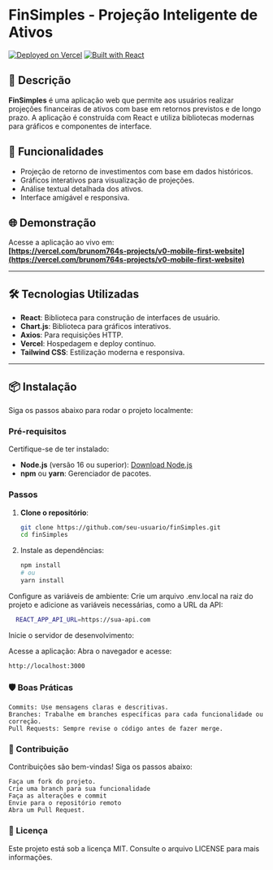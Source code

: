 # FinSimples - Projeção Inteligente de Ativos

[![Deployed on Vercel](https://img.shields.io/badge/Deployed%20on-Vercel-black?style=for-the-badge&logo=vercel)](https://vercel.com/brunom764s-projects/v0-mobile-first-website)
[![Built with React](https://img.shields.io/badge/Built%20with-React-blue?style=for-the-badge&logo=react)](https://reactjs.org/)

## 📖 Descrição

**FinSimples** é uma aplicação web que permite aos usuários realizar projeções financeiras de ativos com base em retornos previstos e de longo prazo. A aplicação é construída com React e utiliza bibliotecas modernas para gráficos e componentes de interface.

## 🚀 Funcionalidades

- Projeção de retorno de investimentos com base em dados históricos.
- Gráficos interativos para visualização de projeções.
- Análise textual detalhada dos ativos.
- Interface amigável e responsiva.

## 🌐 Demonstração

Acesse a aplicação ao vivo em:  
**[https://vercel.com/brunom764s-projects/v0-mobile-first-website](https://vercel.com/brunom764s-projects/v0-mobile-first-website)**

---

## 🛠️ Tecnologias Utilizadas

- **React**: Biblioteca para construção de interfaces de usuário.
- **Chart.js**: Biblioteca para gráficos interativos.
- **Axios**: Para requisições HTTP.
- **Vercel**: Hospedagem e deploy contínuo.
- **Tailwind CSS**: Estilização moderna e responsiva.

---

## 📦 Instalação

Siga os passos abaixo para rodar o projeto localmente:

### Pré-requisitos

Certifique-se de ter instalado:

- **Node.js** (versão 16 ou superior): [Download Node.js](https://nodejs.org/)
- **npm** ou **yarn**: Gerenciador de pacotes.

### Passos

1. **Clone o repositório**:
   ```bash
   git clone https://github.com/seu-usuario/finSimples.git
   cd finSimples
   ```

2. Instale as dependências:
    ```bash
    npm install
    # ou
    yarn install
    ```

Configure as variáveis de ambiente: Crie um arquivo .env.local na raiz do projeto e adicione as variáveis necessárias, como a URL da API:

```bash
  REACT_APP_API_URL=https://sua-api.com
 ```

Inicie o servidor de desenvolvimento:

Acesse a aplicação: Abra o navegador e acesse:
```bash
http://localhost:3000
```

### 🛡️ Boas Práticas
    Commits: Use mensagens claras e descritivas.
    Branches: Trabalhe em branches específicas para cada funcionalidade ou correção.
    Pull Requests: Sempre revise o código antes de fazer merge.

### 🤝 Contribuição
Contribuições são bem-vindas! Siga os passos abaixo:

    Faça um fork do projeto.
    Crie uma branch para sua funcionalidade
    Faça as alterações e commit
    Envie para o repositório remoto
    Abra um Pull Request.

### 📝 Licença
Este projeto está sob a licença MIT. Consulte o arquivo LICENSE para mais informações.

